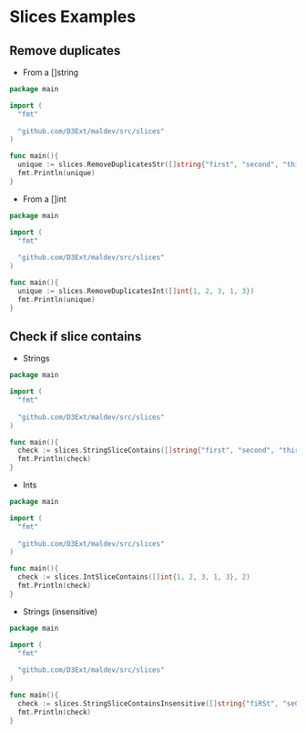 # Slices Examples

## Remove duplicates

- From a []string

```go
package main

import (
  "fmt"
  
  "github.com/D3Ext/maldev/src/slices"
)

func main(){
  unique := slices.RemoveDuplicatesStr([]string{"first", "second", "third", "first", "third"})
  fmt.Println(unique)
}
```

- From a []int

```go
package main

import (
  "fmt"
  
  "github.com/D3Ext/maldev/src/slices"
)

func main(){
  unique := slices.RemoveDuplicatesInt([]int{1, 2, 3, 1, 3})
  fmt.Println(unique)
}
```

## Check if slice contains

- Strings

```go
package main

import (
  "fmt"
  
  "github.com/D3Ext/maldev/src/slices"
)

func main(){
  check := slices.StringSliceContains([]string{"first", "second", "third", "first", "third"}, "second")
  fmt.Println(check)
}
```

- Ints

```go
package main

import (
  "fmt"
  
  "github.com/D3Ext/maldev/src/slices"
)

func main(){
  check := slices.IntSliceContains([]int{1, 2, 3, 1, 3}, 2)
  fmt.Println(check)
}
```

- Strings (insensitive)

```go
package main

import (
  "fmt"
  
  "github.com/D3Ext/maldev/src/slices"
)

func main(){
  check := slices.StringSliceContainsInsensitive([]string{"fiRSt", "seCoNd", "tHirD", "FirSt", "ThiRd"}, "second")
  fmt.Println(check)
}
```



